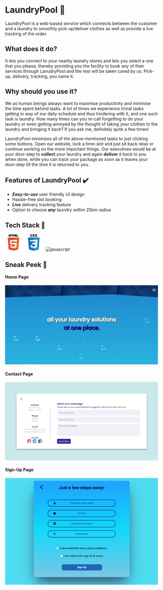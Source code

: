 # LaundryPool 🧺
LaundryPool is a web-based service which connects between the customer and a laundry to smoothly pick-up/deliver clothes as well as provide a live tracking of the order.


## What does it do?
It lets you connect to your nearby laundry stores and lets you select a one that you please, thereby providing you the facility to book any of their services through LanudryPool and the rest will be taken cared by us. Pick-up, delivery, tracking, you name it.


## Why should you use it?
We as human beings always want to maximise productivity and minimise the time spent behind tasks. A lot of times we experience trivial tasks getting in way of our daily schedule and thus hindering with it, and one such task is laundry. How many times can you re-call forgetting to do your laundry or even getting annoyed by the thought of taking your clothes to the laundry and bringing it back? If you ask me, definitely quite a few times!

LaundryPool minimizes all of the above mentioned tasks to just clicking some buttons. Open our website, lock a time-slot and just sit back relax or continue working on the more important things. Our executives would be at your door-step to **collect** your laundry and again **deliver** it back to you when done, while you can track your package as soon as it leaves your door-step till the time it is returned to you.


## Features of LaundryPool ✔️
* **_Easy-to-use_** user friendly UI design
* Hassle-free slot booking
* **_Live_** delivery tracking feature
* Option to choose **_any_** laundry within 25km radius


## Tech Stack 🔧
<p>
  <img src="https://raw.githubusercontent.com/devicons/devicon/master/icons/html5/html5-original-wordmark.svg" alt="html5" width="55" height="55"/>&nbsp;&nbsp;
  <img src="https://raw.githubusercontent.com/devicons/devicon/master/icons/css3/css3-original-wordmark.svg" alt="css3" width="55" height="55"/>&nbsp;&nbsp;
  <img src="https://cdn2.iconfinder.com/data/icons/designer-skills/128/code-programming-javascript-software-develop-command-language-128.png"     alt="javascript" width="55" height="55"/>
</p>

## Sneak Peek 👀
#### **Home Page**
![HomePage](https://raw.githubusercontent.com/srijanishere/LaundryPool/main/image/HomePage%201.png)

#### **Contact Page**
![ContactUs](https://raw.githubusercontent.com/srijanishere/LaundryPool/main/image/contact%20page.png)

#### **Sign-Up Page**
![SignUp](https://raw.githubusercontent.com/srijanishere/LaundryPool/main/image/signup%20page.png)
